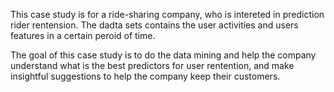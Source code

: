 This case study is for a ride-sharing company, who is intereted in prediction rider rentension. The dadta sets contains the user activities and users features in a certain peroid of time. 


The goal of this case study is to do the data mining and help the company understand what is the best predictors for user rentention, and make insightful suggestions to help the company  keep their customers. 

